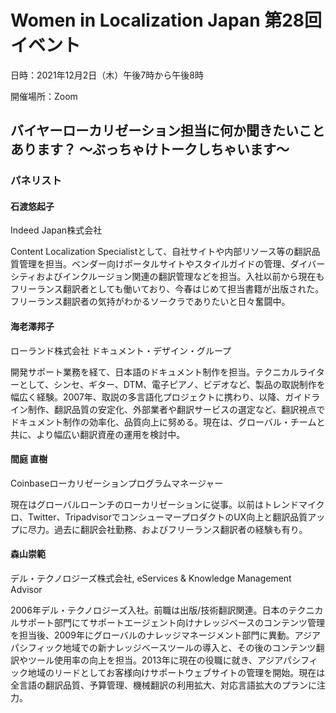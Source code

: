 # Women in Localization Japan 第28回イベント

日時：2021年12月2日（木）午後7時から午後8時

開催場所：Zoom

<!-- [Slides](https://drive.google.com/drive/u/0/folders/12IhdCjlH3GBSLf2W1SDM81dhKR5lgHOH) -->

## バイヤーローカリゼーション担当に何か聞きたいことあります？ ～ぶっちゃけトークしちゃいます～
### パネリスト

#### 石渡悠起子

Indeed Japan株式会社

Content Localization Specialistとして、自社サイトや内部リソース等の翻訳品質管理を担当。ベンダー向けポータルサイトやスタイルガイドの管理、ダイバーシティおよびインクルージョン関連の翻訳管理などを担当。入社以前から現在もフリーランス翻訳者としても働いており、今春はじめて担当書籍が出版された。フリーランス翻訳者の気持がわかるソークラでありたいと日々奮闘中。

#### 海老澤邦子

ローランド株式会社 ドキュメント・デザイン・グループ

開発サポート業務を経て、日本語のドキュメント制作を担当。テクニカルライターとして、シンセ、ギター、DTM、電子ピアノ、ビデオなど、製品の取説制作を幅広く経験。2007年、取説の多言語化プロジェクトに携わり、以降、ガイドライン制作、翻訳品質の安定化、外部業者や翻訳サービスの選定など、翻訳視点でドキュメント制作の効率化、品質向上に努める。現在は、グローバル・チームと共に、より幅広い翻訳資産の運用を検討中。

#### 間庭 直樹

Coinbaseローカリゼーションプログラムマネージャー

現在はグローバルローンチのローカリゼーションに従事。以前はトレンドマイクロ、Twitter、TripadvisorでコンシューマープロダクトのUX向上と翻訳品質アップに尽力。過去に翻訳会社勤務、およびフリーランス翻訳者の経験も有り。

#### 森山崇範

デル・テクノロジーズ株式会社, eServices & Knowledge Management Advisor

2006年デル・テクノロジーズ入社。前職は出版/技術翻訳関連。日本のテクニカルサポート部門にてサポートエージェント向けナレッジベースのコンテンツ管理を担当後、2009年にグローバルのナレッジマネージメント部門に異動。アジアパシフィック地域での新ナレッジベースツールの導入と、その後のコンテンツ翻訳やツール使用率の向上を担当。2013年に現在の役職に就き、アジアパシフィック地域のリードとしてお客様向けサポートウェブサイトの管理を開始。現在は全言語の翻訳品質、予算管理、機械翻訳の利用拡大、対応言語拡大のプランに注力。
